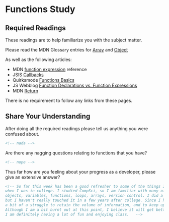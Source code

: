 # Functions Study

## Required Readings

These readings are to help familiarize you with the subject matter.

Please read the MDN Glossary entries for [Array](https://developer.mozilla.org/en-US/docs/Glossary/array) and [Object](https://developer.mozilla.org/en-US/docs/Glossary/Object)

As well as the following articles:

-   MDN [function expression](https://developer.mozilla.org/en-US/docs/Web/JavaScript/Reference/Operators/function) reference
-   JSIS [Callbacks](http://javascriptissexy.com/understand-javascript-callback-functions-and-use-them/)
-   Quirksmode [Functions Basics]()
-   JS Webblog [Function Declarations vs. Function Expressions](https://javascriptweblog.wordpress.com/2010/07/06/function-declarations-vs-function-expressions/)
-   MDN [Return](https://developer.mozilla.org/en-US/docs/Web/JavaScript/Reference/Statements/return)

There is no requirement to follow any links from these pages.

## Share Your Understanding

After doing all the required readings please tell us anything you were confused about.

```md
<!-- nada -->
```

Are there any nagging questions relating to functions that you have?

```md
<!-- nope -->
```

Thus far how are you feeling about your progress as a developer, please give
an extensive answer?

```md
<!-- So far this week has been a good refresher to some of the things I've learned
when I was in college. I studied CompSci, so I am familiar with many of the concepts such as
objects, variables, functions, loops, arrays, version control. I did a lot of OOP coding in Java and C++ in the past
but I haven't really touched it in a few years after college. Since I haven't been in academia in so long, it has been
a bit of a struggle to retain the volume of information, and to keep up with the pace at which the information is given thus far.
Although I am a bit burnt out at this point, I believe it will get better after this transition week, and once I review/digest the material over the weekend.
I am definitely having a lot of fun and enjoying class.   -->
```
